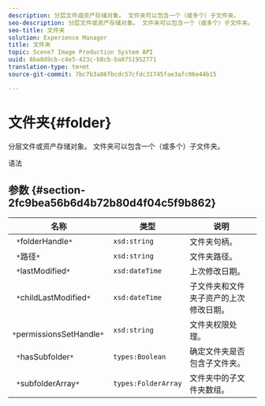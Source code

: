 ```yaml
---
description: 分层文件或资产存储对象。 文件夹可以包含一个（或多个）子文件夹。
seo-description: 分层文件或资产存储对象。 文件夹可以包含一个（或多个）子文件夹。
seo-title: 文件夹
solution: Experience Manager
title: 文件夹
topic: Scene7 Image Production System API
uuid: 8ba8d9cb-c4e5-423c-b8cb-ba8751952771
translation-type: tm+mt
source-git-commit: 7bc7b3a86fbcdc57cfdc31745fae3afc06e44b15

---
```



# 文件夹{#folder}

分层文件或资产存储对象。 文件夹可以包含一个（或多个）子文件夹。

语法

## 参数 {#section-2fc9bea56b6d4b72b80d4f04c5f9b862}

| 名称 | 类型 | 说明 |
|---|---|---|
| ` *`folderHandle`*` | `xsd:string` | 文件夹句柄。 |
| ` *`路径`*` | `xsd:string` | 文件夹路径。 |
| ` *`lastModified`*` | `xsd:dateTime` | 上次修改日期。 |
| ` *`childLastModified`*` | `xsd:dateTime` | 子文件夹和文件夹子资产的上次修改日期。 |
| ` *`permissionsSetHandle`*` | `xsd:string` | 文件夹权限处理。 |
| ` *`hasSubfolder`*` | `types:Boolean` | 确定文件夹是否包含子文件夹。 |
| ` *`subfolderArray`*` | `types:FolderArray` | 文件夹中的子文件夹数组。 |

